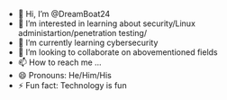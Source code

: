 - 👋 Hi, I’m @DreamBoat24
- 👀 I’m interested in learning about security/Linux administartion/penetration testing/
- 🌱 I’m currently learning cybersecurity
- 💞️ I’m looking to collaborate on abovementioned fields
- 📫 How to reach me ...
- 😄 Pronouns: He/Him/His
- ⚡ Fun fact: Technology is fun

<!---
DreamBoat24/DreamBoat24 is a ✨ special ✨ repository because its `README.md` (this file) appears on your GitHub profile.
You can click the Preview link to take a look at your changes.
--->
